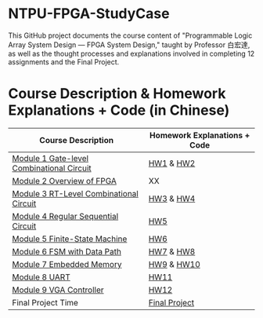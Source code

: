 # NTPU-FPGA-StudyCase
This GitHub project documents the course content of "Programmable Logic Array System Design — FPGA System Design," taught by Professor 白宏達, as well as the thought processes and explanations involved in completing 12 assignments and the Final Project.

# Course Description & Homework Explanations + Code (in Chinese)

|Course Description|Homework Explanations + Code|
|---|---|
|[Module 1 Gate-level Combinational Circuit]()|[HW1]() & [HW2]()|
|[Module 2 Overview of FPGA]()|XX|
|[Module 3 RT-Level Combinational Circuit]()|[HW3]() & [HW4]()|
|[Module 4 Regular Sequential Circuit]()|[HW5]()|
|[Module 5 Finite-State Machine]()|[HW6]()|
|[Module 6 FSM with Data Path]()|[HW7]() & [HW8]()|
|[Module 7 Embedded Memory]()|[HW9]() & [HW10]()|
|[Module 8 UART]()|[HW11]()|
|[Module 9 VGA Controller]()|[HW12]()|
|Final Project Time|[Final Project]()|

